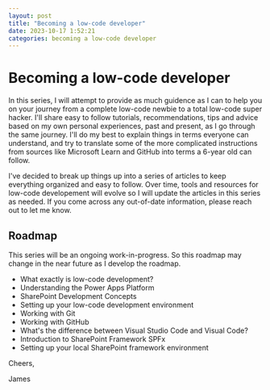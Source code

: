 ```yaml
---
layout: post
title: "Becoming a low-code developer"
date: 2023-10-17 1:52:21
categories: becoming a low-code developer
---
```


# Becoming a low-code developer

In this series, I will attempt to provide as much guidence as I can to help you on your journey from a complete low-code newbie to a total low-code super hacker. I'll share easy to follow tutorials, recommendations, tips and advice based on my own personal experiences, past and present, as I go through the same journey. I'll do my best to explain things in terms everyone can understand, and try to translate some of the more complicated instructions from sources like Microsoft Learn and GitHub into terms a 6-year old can follow.

I've decided to break up things up into a series of articles to keep everything organized and easy to follow. Over time, tools and resources for low-code developement will evolve so I will update the articles in this series as needed. If you come across any out-of-date information, please reach out to let me know.

## Roadmap

This series will be an ongoing work-in-progress. So this roadmap may change in the near future as I develop the roadmap.

<ul>
    <li>What exactly is low-code development?</li>
    <li>Understanding the Power Apps Platform</li>
    <li>SharePoint Development Concepts</li>
    <li>Setting up your low-code development environment</li>
    <li>Working with Git</li>
    <li>Working with GitHub</li>
    <li>What's the difference between Visual Studio Code and Visual Code?</li>
    <li>Introduction to SharePoint Framework SPFx</li>
    <li>Setting up your local SharePoint framework environment</li>
</ul>

Cheers,

James
